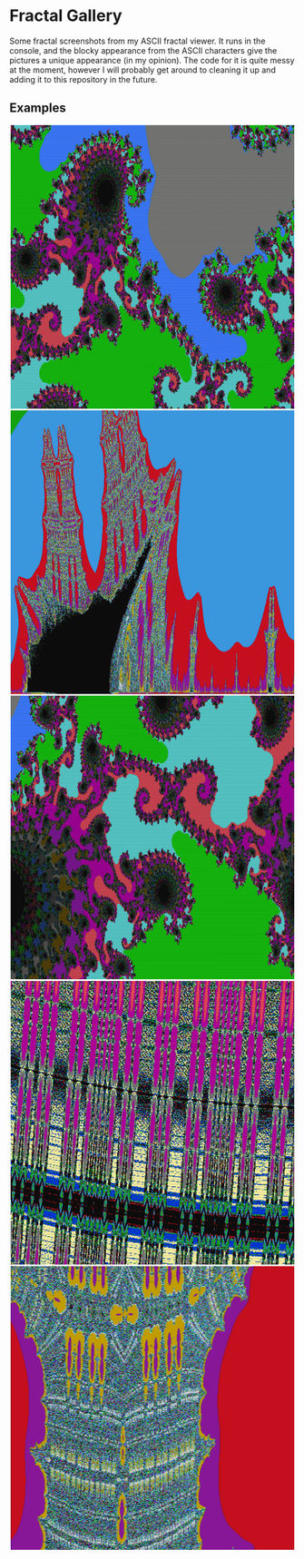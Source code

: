 # Fractal Gallery
Some fractal screenshots from my ASCII fractal viewer. It runs in the console, and the blocky appearance from the ASCII characters give the pictures a unique appearance (in my opinion). The code for it is quite messy at the moment, however I will probably get around to cleaning it up and adding it to this repository in the future.

## Examples
<p align="center">
  <img src="gallery/9.png" width="500" height="500" >
  <img src="gallery/11.png" width="500" height="500" >
  <img src="gallery/24.png" width="500" height="500" >
  <img src="gallery/8.png" width="500" height="500" >
  <img src="gallery/10.png" width="500" height="500" >
</p>
